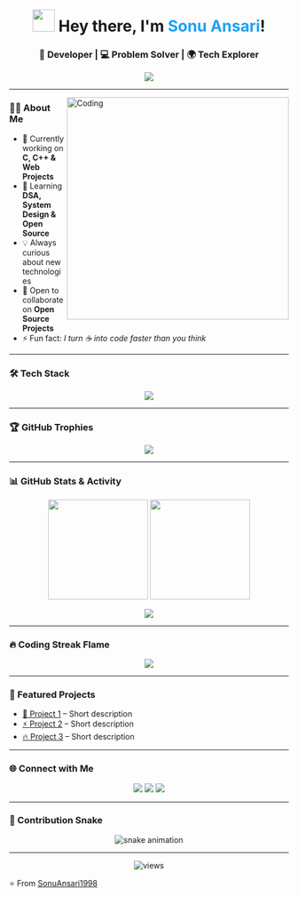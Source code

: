 <!-- Profile Header -->
<h1 align="center">
  <img src="https://media.giphy.com/media/hvRJCLFzcasrR4ia7z/giphy.gif" width="40"> 
  Hey there, I'm <span style="color:#1DA1F2">Sonu Ansari</span>!
</h1>

<h3 align="center">
  🚀 Developer | 💻 Problem Solver | 🌍 Tech Explorer
</h3>

<p align="center">
  <img src="https://readme-typing-svg.herokuapp.com?font=Fira+Code&size=24&pause=1000&color=1DA1F2&center=true&vCenter=true&width=700&lines=Passionate+Developer+from+India;Love+to+Code+and+Build+Projects;Always+Learning+New+Tech;Open+Source+Contributor;Turning+Coffee+into+Code+%E2%98%95" />
</p>

---

<img align="right" alt="Coding" width="400" src="https://raw.githubusercontent.com/rajpratyush/rajpratyush/master/me_2.gif">

### 👨‍💻 About Me
- 🔭 Currently working on **C, C++ & Web Projects**  
- 🌱 Learning **DSA, System Design & Open Source**  
- 💡 Always curious about new technologies  
- 👯 Open to collaborate on **Open Source Projects**  
- ⚡ Fun fact: *I turn ☕ into code faster than you think*  

---

### 🛠️ Tech Stack
<p align="center">
  <img src="https://skillicons.dev/icons?i=c,cpp,java,js,react,nodejs,express,html,css,tailwind,mysql,git,github,linux,vscode&theme=dark" />
</p>

---

### 🏆 GitHub Trophies
<p align="center">
  <img src="https://github-profile-trophy.vercel.app/?username=SonuAnsari1998&theme=radical&no-frame=true&row=1&column=7" />
</p>

---

### 📊 GitHub Stats & Activity
<p align="center">
  <img src="https://github-readme-stats.vercel.app/api?username=SonuAnsari1998&show_icons=true&theme=radical" height="180" />
  <img src="https://github-readme-streak-stats.herokuapp.com/?user=SonuAnsari1998&theme=radical" height="180" />
</p>

<p align="center">
  <img src="https://github-readme-activity-graph.vercel.app/graph?username=SonuAnsari1998&bg_color=0d1117&color=E26D00&line=E26D00&point=FFFFFF&area=true&hide_border=true" />
</p>

---

### 🔥 Coding Streak Flame
<p align="center">
  <img src="https://github-readme-streak-stats.herokuapp.com?user=SonuAnsari1998&theme=tokyonight&hide_border=true&date_format=M%20j%5B%2C%20Y%5D&fire=DD2727&ring=DD2727" />
</p>

---

### 🌟 Featured Projects
- [🚀 Project 1](#) – Short description  
- [⚡ Project 2](#) – Short description  
- [🔥 Project 3](#) – Short description  

---

### 🌐 Connect with Me
<p align="center">
  <a href="https://linkedin.com/in/yourprofile"><img src="https://img.shields.io/badge/-Sonu%20Ansari-blue?style=for-the-badge&logo=Linkedin&logoColor=white" /></a>
  <a href="https://twitter.com/yourprofile"><img src="https://img.shields.io/badge/-Sonu%20Ansari-1DA1F2?style=for-the-badge&logo=twitter&logoColor=white" /></a>
  <a href="mailto:your_email@example.com"><img src="https://img.shields.io/badge/-Email%20Me-D14836?style=for-the-badge&logo=gmail&logoColor=white" /></a>
</p>

---

### 🐍 Contribution Snake
<p align="center">
  <img src="https://raw.githubusercontent.com/SonuAnsari1998/SonuAnsari1998/output/github-contribution-grid-snake.svg" alt="snake animation" />
</p>

---

<p align="center">
  <img src="https://komarev.com/ghpvc/?username=SonuAnsari1998&label=Profile%20Views&color=blue&style=flat" alt="views"/>
</p>

⭐️ From [SonuAnsari1998](https://github.com/SonuAnsari1998)
